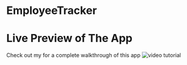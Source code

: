 # EmployeeTracker

# Live Preview of The App
Check out my  for a complete walkthrough of this app ![video tutorial](assets\employeeTrackerGif.gif)
